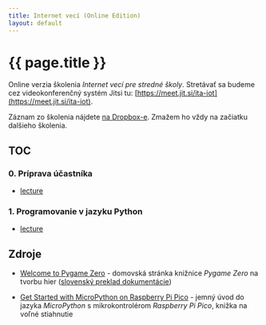 ```yaml
---
title: Internet vecí (Online Edition)
layout: default
---
```


# {{ page.title }}

Online verzia školenia *Internet vecí pre stredné školy*. Stretávať sa budeme cez videokonferenčný systém Jitsi tu: [https://meet.jit.si/ita-iot](https://meet.jit.si/ita-iot).

Záznam zo školenia nájdete [na Dropbox-e](https://www.dropbox.com/sh/90gc81kk0x6uki7/AACom714hvKLGWQtDNgnp5pIa?dl=0). Zmažem ho vždy na začiatku dalšieho školenia.


## TOC

### 0. Príprava účastníka

* [lecture](lecture.00.html)


### 1. Programovanie v jazyku Python

* [lecture](lecture.01.html)


## Zdroje

* [Welcome to Pygame Zero](https://pygame-zero.readthedocs.io/en/stable/) - domovská stránka knižnice *Pygame Zero* na tvorbu hier ([slovenský preklad dokumentácie](https://pygame-zero.readthedocs.io/sk/latest/index.html))

* [Get Started with MicroPython on Raspberry Pi Pico](https://hackspace.raspberrypi.org/books/micropython-pico) - jemný úvod do jazyka *MicroPython* s mikrokontrolérom *Raspberry Pi Pico*, knižka na voľné stiahnutie
